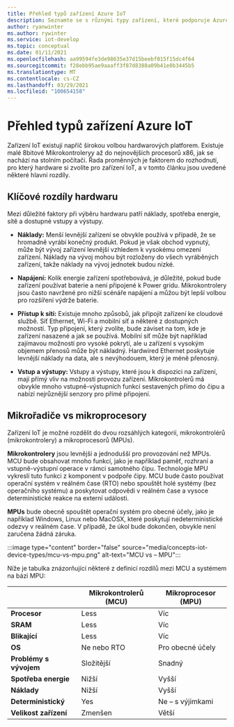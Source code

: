 ```yaml
---
title: Přehled typů zařízení Azure IoT
description: Seznamte se s různými typy zařízení, které podporuje Azure IoT, a dostupných nástrojů.
author: ryanwinter
ms.author: rywinter
ms.service: iot-develop
ms.topic: conceptual
ms.date: 01/11/2021
ms.openlocfilehash: aa99594fe3de98635e37d15beebf015f15dc4f64
ms.sourcegitcommit: f28ebb95ae9aaaff3f87d8388a09b41e0b3445b5
ms.translationtype: MT
ms.contentlocale: cs-CZ
ms.lasthandoff: 03/29/2021
ms.locfileid: "100654158"
---
```

# <a name="overview-of-azure-iot-device-types"></a>Přehled typů zařízení Azure IoT
Zařízení IoT existují napříč širokou volbou hardwarových platforem. Existuje malé 8bitové Mikrokontroleryy až do nejnovějších procesorů x86, jak se nachází na stolním počítači. Řada proměnných je faktorem do rozhodnutí, pro který hardware si zvolíte pro zařízení IoT, a v tomto článku jsou uvedené některé hlavní rozdíly.

## <a name="key-hardware-differentiators"></a>Klíčové rozdíly hardwaru
Mezi důležité faktory při výběru hardwaru patří náklady, spotřeba energie, sítě a dostupné vstupy a výstupy.

* **Náklady:** Menší levnější zařízení se obvykle používá v případě, že se hromadně vyrábí konečný produkt. Pokud je však obchod vypnutý, může být vývoj zařízení levnější vzhledem k vysokému omezení zařízení. Náklady na vývoj mohou být rozloženy do všech vyráběných zařízení, takže náklady na vývoj jednotek budou nízké.

* **Napájení:** Kolik energie zařízení spotřebovává, je důležité, pokud bude zařízení používat baterie a není připojené k Power gridu. Mikrokontrolery jsou často navržené pro nižší scénáře napájení a můžou být lepší volbou pro rozšíření výdrže baterie.

* **Přístup k síti:** Existuje mnoho způsobů, jak připojit zařízení ke cloudové službě. Síť Ethernet, Wi-Fi a mobilní síť a některé z dostupných možností. Typ připojení, který zvolíte, bude záviset na tom, kde je zařízení nasazené a jak se používá. Mobilní síť může být například zajímavou možností pro vysoké pokrytí, ale u zařízení s vysokým objemem přenosů může být nákladný. Hardwired Ethernet poskytuje levnější náklady na data, ale s nevýhodouem, který je méně přenosný.

* **Vstup a výstupy:** Vstupy a výstupy, které jsou k dispozici na zařízení, mají přímý vliv na možnosti provozu zařízení. Mikrokontrolerů má obvykle mnoho vstupně-výstupních funkcí sestavených přímo do čipu a nabízí nejrůznější senzory pro přímé připojení.

## <a name="microcontrollers-vs-microprocessors"></a>Mikrořadiče vs mikroprocesory
Zařízení IoT je možné rozdělit do dvou rozsáhlých kategorií, mikrokontrolérů (mikrokontrolery) a mikroprocesorů (MPUs).

**Mikrokontrolery** jsou levnější a jednodušší pro provozování než MPUs. MCU bude obsahovat mnoho funkcí, jako je například paměť, rozhraní a vstupně-výstupní operace v rámci samotného čipu. Technologie MPU vykreslí tuto funkci z komponent v podpoře čipy. MCU bude často používat operační systém v reálném čase (RTO) nebo spouštět holé systémy (bez operačního systému) a poskytovat odpovědi v reálném čase a vysoce deterministické reakce na externí události.

**MPUs** bude obecně spouštět operační systém pro obecné účely, jako je například Windows, Linux nebo MacOSX, které poskytují nedeterministické odezvy v reálném čase. V případě, že úkol bude dokončen, obvykle není zaručena žádná záruka. 

:::image type="content" border="false" source="media/concepts-iot-device-types/mcu-vs-mpu.png" alt-text="MCU vs – MPU":::

Níže je tabulka znázorňující některé z definicí rozdílů mezi MCU a systémem na bázi MPU:

||Mikrokontrolerů (MCU)|Mikroprocesor (MPU)|
|-|-|-|
|**Procesor**| Less | Víc |
|**SRAM**| Less | Víc |
|**Blikající**| Less | Víc |
|**OS**| Ne nebo RTO | Pro obecné účely |
|**Problémy s vývojem**| Složitější |  Snadný |
|**Spotřeba energie**| Nižší | Vyšší |
|**Náklady**| Nižší | Vyšší |
|**Deterministický**| Yes | Ne – s výjimkami|
|**Velikost zařízení**| Zmenšen | Větší |
